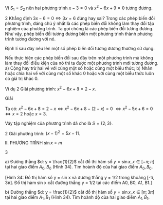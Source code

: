 Vì $S_1 = S_2$ nên hai phương trình $x - 3 = 0$ và $x^2 - 6x + 9 = 0$ tương đương.

2 Khẳng định $3x - 6 = 0 \Leftrightarrow 3x = 6$ đúng hay sai?
Trong các phép biến đổi phương trình, đáng chú ý nhất là các phép biến đổi không làm thay đổi tập nghiệm của phương trình. Ta gọi chúng là các phép biến đổi tương đương. Như vậy, phép biến đổi tương đương biến một phương trình thành phương trình tương đương với nó.

Định lí sau đây nêu lên một số phép biến đổi tương đương thường sử dụng:

Nếu thực hiện các phép biến đổi sau đây trên một phương trình mà không làm thay đổi điều kiện của nó thì ta được một phương trình mới tương đương.
a) Cộng hay trừ hai vế với cùng một số hoặc cùng một biểu thức;
b) Nhân hoặc chia hai vế với cùng một số khác 0 hoặc với cùng một biểu thức luôn có giá trị khác 0.

Ví dụ 2 Giải phương trình: $x^2 - 6x + 8 = 2 - x$.

Giải

Ta có: $x^2 - 6x + 8 = 2 - x \Leftrightarrow x^2 - 6x + 8 - (2 - x) = 0$
$\Leftrightarrow x^2 - 5x + 6 = 0 \Leftrightarrow x = 2$ hoặc $x = 3$.

Vậy tập nghiệm của phương trình đã cho là $S = \{2 ; 3\}$.

2 Giải phương trình:
$(x-1)^2 = 5x-11$.

II. PHƯƠNG TRÌNH $\sin x = m$

3

a) Đường thẳng $d: y = \frac{1}{2}$ cắt đồ thị hàm số $y = \sin x, x \in [-\pi ; \pi]$ tại hai giao điểm $A_0, B_0$ (Hình 34). Tìm hoành độ của hai giao điểm $A_0, B_0$.

[Hình 34: Đồ thị hàm số y = sin x và đường thẳng y = 1/2 trong khoảng [-π, 3π]. Đồ thị hàm sin x cắt đường thẳng y = 1/2 tại các điểm A0, B0, A1, B1.]

b) Đường thẳng $d: y = \frac{1}{2}$ cắt đồ thị hàm số $y = \sin x, x \in [\pi ; 3\pi]$ tại hai giao điểm $A_1, B_1$ (Hình 34). Tìm hoành độ của hai giao điểm $A_1, B_1$.